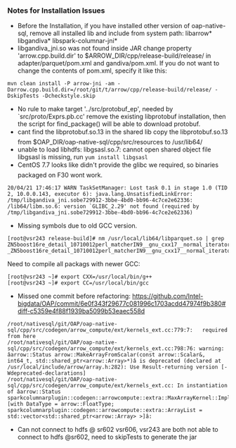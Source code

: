 ### Notes for Installation Issues
* Before the Installation, if you have installed other version of oap-native-sql, remove all installed lib and include from system path: libarrow* libgandiva* libspark-columnar-jni*
* libgandiva_jni.so was not found inside JAR
change property 'arrow.cpp.build.dir' to $ARROW_DIR/cpp/release-build/release/ in adapter/parquet/pom.xml and gandiva/pom.xml. If you do not want to change the contents of pom.xml, specify it like this: 
```
mvn clean install -P arrow-jni -am -Darrow.cpp.build.dir=/root/git/t/arrow/cpp/release-build/release/ -DskipTests -Dcheckstyle.skip
```
* No rule to make target '../src/protobuf_ep', needed by `src/proto/Exprs.pb.cc'
remove the existing libprotobuf installation, then the script for find_package() will be able to download protobuf.
* cant find the libprotobuf.so.13 in the shared lib
copy the libprotobuf.so.13 from $OAP_DIR/oap-native-sql/cpp/src/resources to /usr/lib64/
* unable to load libhdfs: libgsasl.so.7: cannot open shared object file
libgsasl is missing, run `yum install libgsasl`
* CentOS 7.7 looks like didn't provide the glibc we required, so binaries packaged on F30 wont work.
```
20/04/21 17:46:17 WARN TaskSetManager: Lost task 0.1 in stage 1.0 (TID 2, 10.0.0.143, executor 6): java.lang.UnsatisfiedLinkError: /tmp/libgandiva_jni.sobe729912-3bbe-4bd0-bb96-4c7ce2e62336: /lib64/libm.so.6: version `GLIBC_2.29' not found (required by /tmp/libgandiva_jni.sobe729912-3bbe-4bd0-bb96-4c7ce2e62336)

```
* Missing symbols due to old GCC version.
```
[root@vsr243 release-build]# nm /usr/local/lib64/libparquet.so | grep ZN5boost16re_detail_10710012perl_matcherIN9__gnu_cxx17__normal_iteratorIPKcSsEESaINS_9sub_matchIS6_EEENS_12regex_traitsIcNS_16cpp_regex_traitsIcEEEEE14construct_initERKNS_11basic_regexIcSD_EENS_15regex_constants12_match_flagsE
_ZN5boost16re_detail_10710012perl_matcherIN9__gnu_cxx17__normal_iteratorIPKcSsEESaINS_9sub_matchIS6_EEENS_12regex_traitsIcNS_16cpp_regex_traitsIcEEEEE14construct_initERKNS_11basic_regexIcSD_EENS_15regex_constants12_match_flagsE
```
Need to compile all packags with newer GCC:
```
[root@vsr243 ~]# export CXX=/usr/local/bin/g++
[root@vsr243 ~]# export CC=/usr/local/bin/gcc
```
* Missed one commit before refactoring:
https://github.com/Intel-bigdata/OAP/commit/6e0f343f29677c081996c1703acdd47974f9b380#diff-c5359e4f88f1939ba5099b53eaec558d
```
/root/nativesql/git/OAP/oap-native-sql/cpp/src/codegen/arrow_compute/ext/kernels_ext.cc:779:7:   required from here
/root/nativesql/git/OAP/oap-native-sql/cpp/src/codegen/arrow_compute/ext/kernels_ext.cc:798:76: warning: âarrow::Status arrow::MakeArrayFromScalar(const arrow::Scalar&, int64_t, std::shared_ptr<arrow::Array>*)â is deprecated (declared at /usr/local/include/arrow/array.h:282): Use Result-returning version [-Wdeprecated-declarations]
/root/nativesql/git/OAP/oap-native-sql/cpp/src/codegen/arrow_compute/ext/kernels_ext.cc: In instantiation of âarrow::Status sparkcolumnarplugin::codegen::arrowcompute::extra::MaxArrayKernel::Impl::FinishInternal(sparkcolumnarplugin::codegen::arrowcompute::extra::ArrayList*) [with DataType = arrow::FloatType; sparkcolumnarplugin::codegen::arrowcompute::extra::ArrayList = std::vector<std::shared_ptr<arrow::Array> >]â:
```
* Can not connect to hdfs @ sr602
vsr606, vsr243 are both not able to connect to hdfs @sr602, need to skipTests to generate the jar

